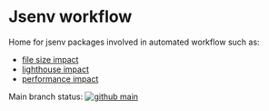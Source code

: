 # Jsenv workflow

Home for jsenv packages involved in automated workflow such as:

- [file size impact](./packages/file-size-impact)
- [lighthouse impact](./packages/lighthouse-impact/)
- [performance impact](./packages/performance-impact/)

Main branch status: [![github main](https://github.com/jsenv/workflow/workflows/main/badge.svg)](https://github.com/jsenv/workflow/actions?workflow=main)
